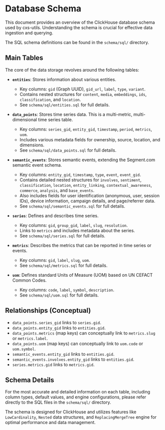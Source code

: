 # Database Schema

This document provides an overview of the ClickHouse database schema used by cxs-utils. Understanding the schema is crucial for effective data ingestion and querying.

The SQL schema definitions can be found in the `schema/sql/` directory.

## Main Tables

The core of the data storage revolves around the following tables:

*   **`entities`**: Stores information about various entities.
    *   Key columns: `gid` (Graph UUID), `gid_url`, `label`, `type`, `variant`.
    *   Contains nested structures for `content`, `media`, `embeddings`, `ids`, `classification`, and `location`.
    *   See `schema/sql/entities.sql` for full details.

*   **`data_points`**: Stores time series data. This is a multi-metric, multi-dimensional time series table.
    *   Key columns: `series_gid`, `entity_gid`, `timestamp`, `period`, `metrics`, `uom`.
    *   Includes various metadata fields for ownership, source, location, and dimensions.
    *   See `schema/sql/data_points.sql` for full details.

*   **`semantic_events`**: Stores semantic events, extending the Segment.com semantic event schema.
    *   Key columns: `entity_gid`, `timestamp`, `type`, `event`, `event_gid`.
    *   Contains detailed nested structures for `involves`, `sentiment`, `classification`, `location`, `entity_linking`, `contextual_awareness`, `commerce`, `analysis`, and `base_events`.
    *   Also includes fields for user identification (anonymous, user, session IDs), device information, campaign details, and page/referrer data.
    *   See `schema/sql/semantic_events.sql` for full details.

*   **`series`**: Defines and describes time series.
    *   Key columns: `gid`, `group_gid`, `label`, `slug`, `resolution`.
    *   Links to `metrics` and includes metadata about the series.
    *   See `schema/sql/series.sql` for full details.

*   **`metrics`**: Describes the metrics that can be reported in time series or events.
    *   Key columns: `gid`, `label`, `slug`, `uom`.
    *   See `schema/sql/metrics.sql` for full details.

*   **`uom`**: Defines standard Units of Measure (UOM) based on UN CEFACT Common Codes.
    *   Key columns: `code`, `label`, `symbol`, `description`.
    *   See `schema/sql/uom.sql` for full details.

## Relationships (Conceptual)

*   `data_points.series_gid` links to `series.gid`.
*   `data_points.entity_gid` links to `entities.gid`.
*   `data_points.metrics` (map keys) can conceptually link to `metrics.slug` or `metrics.label`.
*   `data_points.uom` (map keys) can conceptually link to `uom.code` or `uom.symbol`.
*   `semantic_events.entity_gid` links to `entities.gid`.
*   `semantic_events.involves.entity_gid` links to `entities.gid`.
*   `series.metrics.gid` links to `metrics.gid`.

## Schema Details

For the most accurate and detailed information on each table, including column types, default values, and engine configurations, please refer directly to the SQL files in the `schema/sql/` directory.

The schema is designed for ClickHouse and utilizes features like `LowCardinality`, `Nested` data structures, and `ReplacingMergeTree` engine for optimal performance and data management.
```
